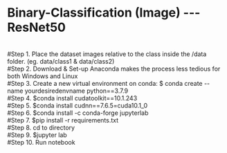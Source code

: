 # Binary-Classification (Image) --- ResNet50
<br>
#Step 1. Place the dataset images relative to the class inside the /data folder. (eg. data/class1 & data/class2)<br>
#Step 2. Download & Set-up Anaconda makes the process less tedious for both Windows and Linux<br>
#Step 3. Create a new virtual environment on conda: $ conda create --name yourdesiredenvname python==3.7.9<br>
#Step 4. $conda install cudatoolkit==10.1.243<br>
#Step 5. $conda install cudnn==7.6.5=cuda10.1_0<br>
#Step 6. $conda install -c conda-forge jupyterlab<br>
#Step 7. $pip install -r requirements.txt<br>
#Step 8. cd to directory<br>
#Step 9. $jupyter lab<br>
#Step 10. Run notebook
